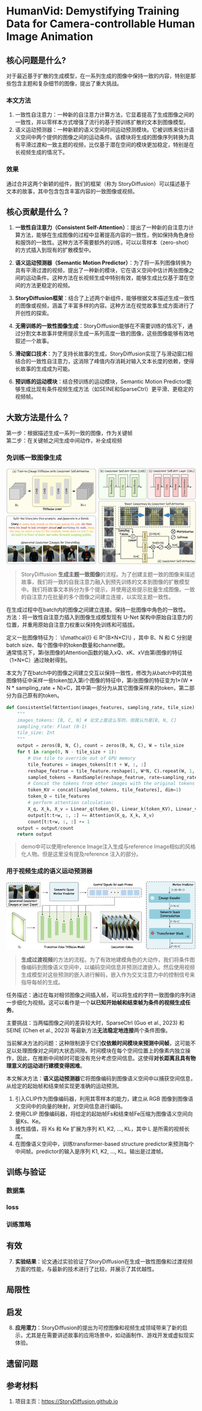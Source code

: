 # HumanVid: Demystifying Training Data for Camera-controllable Human Image Animation

## 核心问题是什么?

对于最近基于扩散的生成模型，在一系列生成的图像中保持一致的内容，特别是那些包含主题和复杂细节的图像，提出了重大挑战。

### 本文方法

1. 一致性自注意力：一种新的自注意力计算方法，它显着提高了生成图像之间的一致性，并以零样本方式增强了流行的基于预训练扩散的文本到图像模型。
2. 语义运动预测器：一种新颖的语义空间时间运动预测模块。它被训练来估计语义空间中两个提供的图像之间的运动条件。该模块将生成的图像序列转换为具有平滑过渡和一致主题的视频，比仅基于潜在空间的模块更加稳定，特别是在长视频生成的情况下。

### 效果

通过合并这两个新颖的组件，我们的框架（称为 StoryDiffusion）可以描述基于文本的故事，其中包含包含丰富内容的一致图像或视频。

## 核心贡献是什么？

1.  **一致性自注意力（Consistent Self-Attention）**：提出了一种新的自注意力计算方法，能够在生成图像的过程中显著提高内容的一致性，例如保持角色身份和服饰的一致性。这种方法不需要额外的训练，可以以零样本（zero-shot）的方式插入到现有的扩散模型中。

2.  **语义运动预测器（Semantic Motion Predictor）**：为了将一系列图像转换为具有平滑过渡的视频，提出了一种新的模块，它在语义空间中估计两张图像之间的运动条件。这种方法在长视频生成中特别有效，能够生成比仅基于潜在空间的方法更稳定的视频。

3.  **StoryDiffusion框架**：结合了上述两个新组件，能够根据文本描述生成一致性的图像或视频，涵盖了丰富多样的内容。这种方法在视觉故事生成方面进行了开创性的探索。

4.  **无需训练的一致性图像生成**：StoryDiffusion能够在不需要训练的情况下，通过分割文本故事并使用提示生成一系列高度一致的图像，这些图像能够有效地叙述一个故事。

5.  **滑动窗口技术**：为了支持长故事的生成，StoryDiffusion实现了与滑动窗口相结合的一致性自注意力，这消除了峰值内存消耗对输入文本长度的依赖，使得长故事的生成成为可能。

6.  **预训练的运动模块**：结合预训练的运动模块，Semantic Motion Predictor能够生成比现有条件视频生成方法（如SEINE和SparseCtrl）更平滑、更稳定的视频帧。

## 大致方法是什么？

第一步：根据描述生成一系列一致的图像，作为关键帧  
第二步：在关键帧之间生成中间动作，补全成视频  

### 免训练一致图像生成

![](./assets/b5016924794d9a8ba972b46fc76aa6d4_4_Figure_2_-992194038.png)

> StoryDiffusion **生成主题一致图像**的流程。为了创建主题一致的图像来描述故事，我们将一致的自我注意力融入到预先训练的文本到图像的扩散模型中。我们将故事文本拆分为多个提示，并使用这些提示批量生成图像。一致的自注意力在批量的多个图像之间建立连接，以实现主题一致性。

在生成过程中在batch内的图像之间建立连接。保持一批图像中角色的一致性。  
方法：将一致性自注意力插入到图像生成模型现有 U-Net 架构中原始自注意力的位置，并重用原始自注意力权重以保持免训练和可插拔。

定义一批图像特征为： \\(\mathcal{I} ∈ R^{B×N×C}\\) ，其中 B、N 和 C 分别是batch size、每个图像中的token数量和channel数。    
通常情况下，第i张图像的Attention函数的输入xQ、xK、xV由第i图像的特征（1×N×C）通过映射得到。  

本文为了在batch中的图像之间建立交互以保持一致性，修改为从batch中的其他图像特征中采样一些token加入第i个图像的特征中，第i张图像的特征变为1×(W * N * sampling_rate + N)×C，其中第一部分为从其它图像采样来的token，第二部分为自己原有的token。  

```python
def ConsistentSelfAttention(images_features, sampling_rate, tile_size): 
    """ 
    images_tokens: [B, C, N] # 论文上是这么写的，但我认为是[B, N, C] 
    sampling_rate: Float (0-1) 
    tile_size: Int 
    """ 
    output = zeros(B, N, C), count = zeros(B, N, C), W = tile_size 
    for t in range(0, N - tile_size + 1): 
        # Use tile to override out of GPU memory 
        tile_features = images_tokens[t:t + W, :, :] 
        reshape_featrue = tile_feature.reshape(1, W*N, C).repeat(W, 1, 1) 
        sampled_tokens = RandSample(reshape_featrue, rate=sampling_rate, dim=1) 
        # Concat the tokens from other images with the original tokens 
        token_KV = concat([sampled_tokens, tile_features], dim=1) 
        token_Q = tile_features 
        # perform attention calculation: 
        X_q, X_k, X_v = Linear_q(token_Q), Linear_k(token_KV), Linear_v(token_KV) 
        output[t:t+w, :, :] += Attention(X_q, X_k, X_v) 
        count[t:t+w, :, :] += 1 
    output = output/count 
    return output
```

> demo中可以使用reference Image注入生成与reference Image相似的风格化人物。但是这里没有提及reference 注入的部分。  

### 用于视频生成的语义运动预测器

![](./assets/b5016924794d9a8ba972b46fc76aa6d4_5_Figure_3_-2101833317.png)

> **生成过渡视频**的方法的流程。为了有效地建模角色的大动作，我们将条件图像编码到图像语义空间中，以编码空间信息并预测过渡嵌入。然后使用视频生成模型对这些预测的嵌入进行解码，嵌入作为交叉注意力中的控制信号来指导每帧的生成。

任务描述：通过在每对相邻图像之间插入帧，可以将生成的字符一致图像的序列进一步细化为视频。这可以看作是一个**以已知开始帧和结束帧为条件的视频生成任务**。  

主要挑战：当两​​幅图像之间的差异较大时，SparseCtrl (Guo et al., 2023) 和 SEINE (Chen et al., 2023) 等最新方法**无法稳定地连接**两个条件图像。  

当前解决方法的问题：这种限制源于它们**仅依赖时间模块来预测中间帧**，这可能不足以处理图像对之间的大状态间隙。时间模块在每个空间位置上的像素内独立操作，因此，在推断中间帧时可能没有充分考虑空间信息。这使得**对长距离且具有物理意义的运动进行建模变得困难**。

本文解决方法：**语义运动预测器**它将图像编码到图像语义空间中以捕获空间信息，从给定的起始帧和结束帧实现更准确的运动预测。  

1. 引入CLIP作为图像编码器，利用其零样本的能力，建立从 RGB 图像到图像语义空间中的向量的映射，对空间信息进行编码。
2. 使用CLIP 图像编码器，将给定的起始帧Fs和结束帧Fe压缩为图像语义空间向量Ks、Ke。
3. 线性插值，将 Ks 和 Ke 扩展为序列 K1, K2, ..., KL，其中 L 是所需的视频长度。
4. 在图像语义空间中，训练transformer-based structure predictor来预测每个中间帧。predictor的输入是序列 K1, K2, ..., KL。输出是过渡帧。

## 训练与验证

### 数据集

### loss

### 训练策略

## 有效

7.  **实验结果**：论文通过实验验证了StoryDiffusion在生成一致性图像和过渡视频方面的性能，与最新的技术进行了比较，并展示了其优越性。

## 局限性

## 启发

8.  **应用潜力**：StoryDiffusion的提出为可控图像和视频生成领域带来了新的启示，尤其是在需要讲述故事的应用场景中，如动画制作、游戏开发或虚拟现实体验。

## 遗留问题

## 参考材料

1. 项目主页：https://StoryDiffusion.github.io
